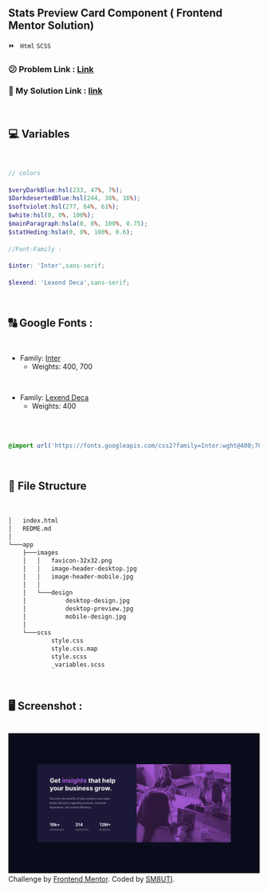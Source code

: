 ## Stats Preview Card Component ( Frontend Mentor Solution)

⏩ ` Html` `SCSS`

### 😕 Problem Link : [Link](https://www.frontendmentor.io/challenges/stats-preview-card-component-8JqbgoU62)

### 🌝 My Solution Link : [link](https://sm8uti.github.io/fronted-mentor-challenges/Stats-preview-card-component/)

<br/>

## 💻 Variables

<br/>

```scss
// colors

$veryDarkBlue:hsl(233, 47%, 7%);
$DarkdesertedBlue:hsl(244, 38%, 16%);
$softviolet:hsl(277, 64%, 61%);
$white:hsl(0, 0%, 100%);
$mainParagraph:hsla(0, 0%, 100%, 0.75);
$statHeding:hsla(0, 0%, 100%, 0.6);

//Font-Family :

$inter: 'Inter',sans-serif;

$lexend: 'Lexend Deca',sans-serif;


```

<br/>

## 🔠 Google Fonts :

<br/>

- Family: [Inter](https://fonts.google.com/specimen/Inter)
    - Weights: 400, 700

<br/>

- Family: [Lexend Deca](https://fonts.google.com/specimen/Lexend+Deca)
    - Weights: 400

<br/>

```scss

@import url('https://fonts.googleapis.com/css2?family=Inter:wght@400;700&family=Lexend+Deca&display=swap');

```

<br/>

## 📁 File Structure

<br/>

```
│   index.html
│   REDME.md
│
└───app
    ├───images
    │   │   favicon-32x32.png
    │   │   image-header-desktop.jpg
    │   │   image-header-mobile.jpg
    │   │
    │   └───design
    │           desktop-design.jpg
    │           desktop-preview.jpg
    │           mobile-design.jpg
    │
    └───scss
            style.css
            style.css.map
            style.scss
            _variables.scss
```

<br/>

## 🖥️ Screenshot :
<br/>

<img src="app/images/design/desktop-design.jpg">

<br/>

<div class="attribution">
    Challenge by <a href="https://www.frontendmentor.io?ref=challenge" target="_blank">Frontend Mentor</a>.
    Coded by <a href="https://www.frontendmentor.io/profile/SM8UTI">SM8UTI</a>.
